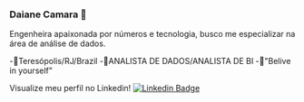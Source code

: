 ### Daiane Camara 👋

Engenheira apaixonada por números e tecnologia, busco me especializar na área de análise de dados.

-📍Teresópolis/RJ/Brazil
-📍ANALISTA DE DADOS/ANALISTA DE BI
-📍"Belive in yourself"

Visualize meu perfil no Linkedin!
[![Linkedin Badge](https://img.shields.io/badge/-Daiane%20Camara-blue?style=flat-square&logo=Linkedin&logoColor=white&link=https://www.linkedin.com/in/daiane-camara/)](https://www.linkedin.com/in/daiane-camara/)
